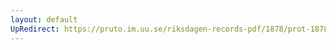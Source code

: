 ```yaml
---
layout: default
UpRedirect: https://pruto.im.uu.se/riksdagen-records-pdf/1878/prot-1878--fk--011/prot-1878--fk--011_024.pdf
---
```

